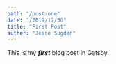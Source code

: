 ```yaml
---
path: "/post-one"
date: "/2019/12/30"
title: "First Post"
auther: "Jesse Sugden"
---
```


This is my ***first*** blog post in Gatsby.